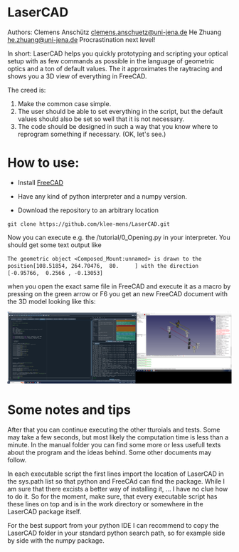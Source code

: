 # LaserCAD
Authors: Clemens Anschütz clemens.anschuetz@uni-jena.de
He Zhuang he.zhuang@uni-jena.de
Procrastination next level!

In short: LaserCAD helps you quickly prototyping and scripting your optical 
setup with as few commands as possible in the language of geometric optics and
a ton of default values. The it approximates the raytracing and shows you a 3D
view of everything in FreeCAD.

The creed is:
1. Make the common case simple.
2. The user should be able to set everything in the script, but the default values should also be set so well that it is not necessary.
3. The code should be designed in such a way that you know where to reprogram something if necessary. (OK, let's see.)

# How to use:
- Install [FreeCAD](https://www.freecad.org/downloads.php)

- Have any kind of python interpreter and a numpy version.

- Download the repository to an arbitrary location
```
git clone https://github.com/klee-mens/LaserCAD.git
```
Now you can execute e.g. the /tutorial/0_Opening.py in your interpreter. 
You should get some text output like 
```
The geometric object <Composed_Mount:unnamed> is drawn to the position[108.51854, 264.70476,  80.     ] with the direction [-0.95766,  0.2566 , -0.13053]
```
when you open the exact same file in FreeCAD and execute it as a macro by 
pressing on the green arrow or F6 you get an new FreeCAD document with the 3D
model looking like this:

![Screenshot von 0_Opening.py in Spyder und in FreeCAD](manual/pictures/0_Opening.PNG)

# Some notes and tips

After that you can continue executing the other tturoials and tests. Some may
take a few seconds, but most likely the computation time is less than a minute.
In the manual folder you can find some more or less usefull texts about the 
program and the ideas behind. Some other documents may follow.

In each executable script the first lines import the location of LaserCAD in 
the sys.path list so that python and FreeCAd can find the package. While I am
sure that there excists a better way of installing it, ... I have no clue how
to do it. So for the moment, make sure, that every executable script has these
lines on top and is in the work directory or somewhere in the LaserCAD package 
itself. 

For the best support from your python IDE I can recommend to copy the LaserCAD 
folder in your standard python search path, so for example side by side with 
the numpy package. 

